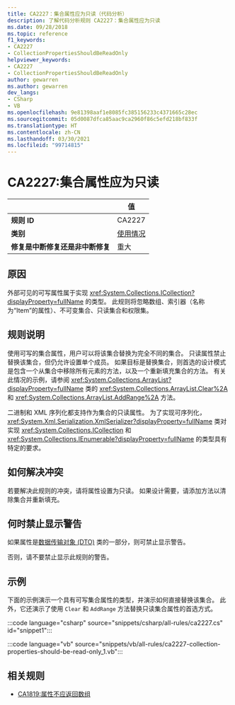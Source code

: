 ```yaml
---
title: CA2227：集合属性应为只读（代码分析）
description: 了解代码分析规则 CA2227：集合属性应为只读
ms.date: 09/28/2018
ms.topic: reference
f1_keywords:
- CA2227
- CollectionPropertiesShouldBeReadOnly
helpviewer_keywords:
- CA2227
- CollectionPropertiesShouldBeReadOnly
author: gewarren
ms.author: gewarren
dev_langs:
- CSharp
- VB
ms.openlocfilehash: 9e81398aaf1e8085fc385156233c4371665c28ec
ms.sourcegitcommit: 05d0087dfca85aac9ca2960f86c5efd218bf833f
ms.translationtype: HT
ms.contentlocale: zh-CN
ms.lasthandoff: 03/30/2021
ms.locfileid: "99714815"
---
```

# <a name="ca2227-collection-properties-should-be-read-only"></a>CA2227:集合属性应为只读

| | 值 |
|-|-|
| **规则 ID** |CA2227|
| **类别** |[使用情况](usage-warnings.md)|
| **修复是中断修复还是非中断修复** |重大|

## <a name="cause"></a>原因

外部可见的可写属性属于实现 <xref:System.Collections.ICollection?displayProperty=fullName> 的类型。 此规则将忽略数组、索引器（名称为“Item”的属性）、不可变集合、只读集合和权限集。

## <a name="rule-description"></a>规则说明

使用可写的集合属性，用户可以将该集合替换为完全不同的集合。 只读属性禁止替换该集合，但仍允许设置单个成员。 如果目标是替换集合，则首选的设计模式是包含一个从集合中移除所有元素的方法，以及一个重新填充集合的方法。 有关此情况的示例，请参阅 <xref:System.Collections.ArrayList?displayProperty=fullName> 类的 <xref:System.Collections.ArrayList.Clear%2A> 和 <xref:System.Collections.ArrayList.AddRange%2A> 方法。

二进制和 XML 序列化都支持作为集合的只读属性。 为了实现可序列化，<xref:System.Xml.Serialization.XmlSerializer?displayProperty=fullName> 类对实现 <xref:System.Collections.ICollection> 和 <xref:System.Collections.IEnumerable?displayProperty=fullName> 的类型具有特定的要求。

## <a name="how-to-fix-violations"></a>如何解决冲突

若要解决此规则的冲突，请将属性设置为只读。 如果设计需要，请添加方法以清除集合并重新填充。

## <a name="when-to-suppress-warnings"></a>何时禁止显示警告

如果属性是[数据传输对象 (DTO)](/previous-versions/msp-n-p/ff649585(v=pandp.10)) 类的一部分，则可禁止显示警告。

否则，请不要禁止显示此规则的警告。

## <a name="example"></a>示例

下面的示例演示一个具有可写集合属性的类型，并演示如何直接替换该集合。 此外，它还演示了使用 `Clear` 和 `AddRange` 方法替换只读集合属性的首选方式。

:::code language="csharp" source="snippets/csharp/all-rules/ca2227.cs" id="snippet1":::

:::code language="vb" source="snippets/vb/all-rules/ca2227-collection-properties-should-be-read-only_1.vb":::

## <a name="related-rules"></a>相关规则

- [CA1819:属性不应返回数组](ca1819.md)
